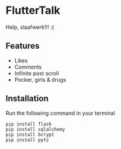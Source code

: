 # FlutterTalk

Help, slaafwerk!!! :(

## Features
- Likes
- Comments
- Infinite post scroll
- Pocker, girls & drugs

## Installation

Run the following command in your terminal
```
pip install flask
pip install sqlalchemy
pip install bcrypt
pip install pytz
```